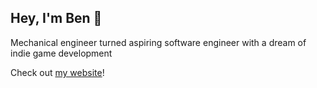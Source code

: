 ## Hey, I'm Ben 👋

Mechanical engineer turned aspiring software engineer with a dream of indie game development

Check out [my website](https://personal-portfolio-sandy-omega-68.vercel.app/)!
